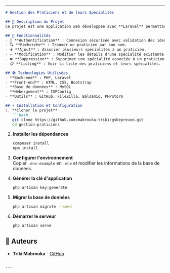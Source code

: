 
---

```markdown
# Gestion des Praticiens et de leurs Spécialités

## 📌 Description du Projet
Ce projet est une application web développée avec **Laravel** permettant la gestion des praticiens et de leurs spécialités. Il inclut des fonctionnalités comme l'authentification, la recherche de praticiens, ainsi que l'ajout, la modification et la suppression des spécialités associées.

## 🚀 Fonctionnalités
- 🔐 **Authentification** : Connexion sécurisée avec validation des identifiants.  
- 🔍 **Recherche** : Trouver un praticien par son nom.  
- ➕ **Ajout** : Associer plusieurs spécialités à un praticien.  
- ✏️ **Modification** : Modifier les détails d'une spécialité existante.  
- ❌ **Suppression** : Supprimer une spécialité associée à un praticien.  
- 📋 **Listing** : Voir la liste des praticiens et leurs spécialités.  

## 🛠 Technologies Utilisées
- **Back-end** : PHP, Laravel  
- **Front-end** : HTML, CSS, Bootstrap  
- **Base de données** : MySQL  
- **Hébergement** : ISPConfig  
- **Outils** : GitHub, FileZilla, Balsamiq, PHPStorm  

## ⚡ Installation et Configuration
1. **Cloner le projet**  
   ```bash
   git clone https://github.com/mabrouka-triki/gsbepreuve.git
   cd gestion-praticiens
   ```

2. **Installer les dépendances**  
   ```bash
   composer install
   npm install
   ```

3. **Configurer l'environnement**  
   Copier `.env.example` en `.env` et modifier les informations de la base de données.

4. **Générer la clé d'application**  
   ```bash
   php artisan key:generate
   ```

5. **Migrer la base de données**  
   ```bash
   php artisan migrate --seed
   ```

6. **Démarrer le serveur**  
   ```bash
   php artisan serve
   ```

## 📄 Auteurs
- **Triki Mabrouka** - [GitHub](https://github.com/mabrouka-triki)  
```

---
